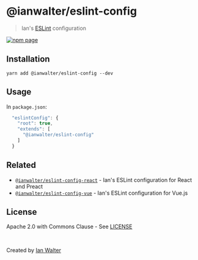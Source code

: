 # @ianwalter/eslint-config
> Ian's [ESLint][eslintUrl] configuration

[![npm page][npmImage]][npmUrl]

## Installation

```console
yarn add @ianwalter/eslint-config --dev
```

## Usage

In `package.json`:

```js
  "eslintConfig": {
    "root": true,
    "extends": [
      "@ianwalter/eslint-config"
    ]
  }
```

## Related

* [`@ianwalter/eslint-config-react`][reactUrl] - Ian's ESLint configuration for
  React and Preact
* [`@ianwalter/eslint-config-vue`][vueUrl] - Ian's ESLint configuration for
  Vue.js

## License

Apache 2.0 with Commons Clause - See [LICENSE][licenseUrl]

&nbsp;

Created by [Ian Walter](https://iankwalter.com)

[eslintUrl]: https://eslint.org/
[npmImage]: https://img.shields.io/npm/v/@ianwalter/eslint-config.svg
[npmUrl]: https://www.npmjs.com/package/@ianwalter/eslint-config
[reactUrl]: https://github.com/ianwalter/eslint-config-react
[vueUrl]: https://github.com/ianwalter/eslint-config-vue
[licenseUrl]: https://github.com/ianwalter/eslint-config/blob/master/LICENSE
